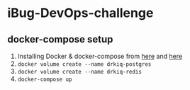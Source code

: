 # iBug-DevOps-challenge

docker-compose setup
-------------------

1. Installing Docker & docker-compose from [here](https://docs.docker.com/linux/started/) and [here](https://github.com/docker/compose/releases)
2. `docker volume create --name drkiq-postgres`
3. `docker volume create --name drkiq-redis`
4. `docker-compose up`

